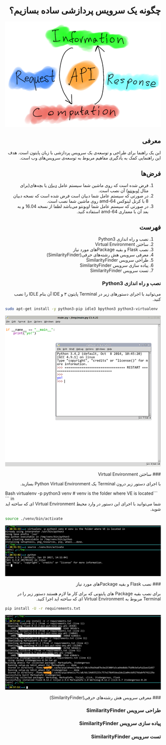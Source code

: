 <div dir="rtl">

چگونه یک سرویس پردازشی ساده بسازیم؟
====

<div align="center">

![Big Picture](docs/figures/ccloud.png)

<div align="right">

## معرفی

این یک راهنما برای طراحی و توسعه‌ی یک سرویس پردازشی با زبان پایتون است. هدف این راهنمایی کمک به یادگیری مفاهیم مربوط به توسعه‌ی سرویس‌های وب است.

## فرض‌ها
1. فرض شده است که روی ماشین شما سیستم عامل [دبیان](https://www.debian.org/) یا بچه‌های(برای مثال [اوبونتو](https://www.ubuntu.com/)) آن نصب است.
2. در صورتی که سیستم عامل شما دبیان است فرض شده است که نسخه دبیان 8 با کرنل لینوکس amd-64 روی ماشین شما نصب است.
3. در صورتی که سیستم عامل شما اوبونتو می‌باشد لطفا از نسخه 16.04 و به بعد آن با معماری amd-64 استفاده کنید.

## فهرست

1. نصب و راه اندازی Python3
2. ساختن Virtual Environment
3. نصب Flask و بقیه Packageهای مورد نیاز
4. معرفی سرویس هش رشته‌های حرفی(SimilarityFinder)
5. طراحی سرویس SimilarityFinder
6. پیاده سازی سرویس‌ SimilarityFinder
7. تست سرویس SimilarityFinder

### نصب و راه اندازی Python3

می‌توانید با اجرای دستور‌های زیر در Terminal پایتون ۳ و IDE آن بنام IDLE را نصب کنید.

<div align="left">

```Bash
sudo apt-get install -y python3-pip idle3 bpython3 python3-virtualenv
```

<div align="center">

![IDLE3](docs/figures/idle3.png)

<div align="right">
### ساختن Virtual Environment

با اجرای دستور زیر درون Terminal یک Python Virtual Environment بسازید.

<div align="left">
```Bash
virtualenv -p python3 venv # venv is the folder where VE is located in
```

<div align="right">
شما می‌توانید با اجرای این دستور در وارد محیط Virtual Environment ای که ساخته اید شوید.

<div align="left">

```Bash
source ./venv/bin/activate
```

<div align="center">

![VENV](docs/figures/venv.png)

<div align="right">
### نصب Flask و بقیه Packageهای مورد نیاز

برای نصب بقیه Package های پایتونی که برای کار ما لازم هستند دستور زیر را در Terminal مربوط به Virtual Environment ای که ساخته اید اجرا کنید.

<div align="left">

```Bash
pip install -U -r requirements.txt
```

<div align="center">

![REQUIREMENTS](docs/figures/requirements.png)

<div align="right">
### معرفی سرویس هش رشته‌های حرفی(SimilarityFinder)

### طراحی سرویس SimilarityFinder

### پیاده سازی سرویس‌ SimilarityFinder

### تست سرویس SimilarityFinder
